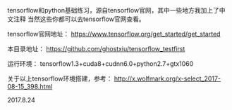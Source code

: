 tensorflow和python基础练习，源自tensorflow官网，其中一些地方我加上了中文注释
当然这些你都可以去tensorflow官网查看。

tensorflow官网地址：
https://www.tensorflow.org/get_started/get_started

本目录地址：
https://github.com/ghostxiu/tensorflow_testfirst

运行环境：
tensorflow1.3+cuda8+cudnn6.0+python2.7+gtx1060

关于以上tensorflow环境搭建，参考：
http://x.wolfmark.org/x-select_2017-08-15_398.html

2017.8.24
